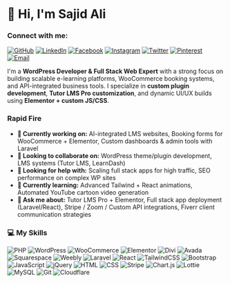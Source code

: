 

<h1>👋 Hi, I'm Sajid Ali</h1>

<h3>Connect with me:</h3>  

[![GitHub](https://img.shields.io/badge/GitHub-white?style=for-the-badge&logo=github&logoColor=000000)](https://github.com/yourusername)
[![LinkedIn](https://img.shields.io/badge/LinkedIn-0077B5?style=for-the-badge&logo=linkedin&logoColor=white)](https://linkedin.com/in/your-profile)
[![Facebook](https://img.shields.io/badge/Facebook-1877F2?style=for-the-badge&logo=facebook&logoColor=white)](https://facebook.com/your-profile)
[![Instagram](https://img.shields.io/badge/Instagram-E4405F?style=for-the-badge&logo=instagram&logoColor=white)](https://instagram.com/your-profile)
[![Twitter](https://img.shields.io/badge/Twitter-1DA1F2?style=for-the-badge&logo=twitter&logoColor=white)](https://twitter.com/your-profile)
[![Pinterest](https://img.shields.io/badge/Pinterest-BD081C?style=for-the-badge&logo=pinterest&logoColor=white)](https://pinterest.com/your-profile)
[![Email](https://img.shields.io/badge/Email-red?style=for-the-badge&logo=gmail&logoColor=white)](mailto:youremail@example.com)


I'm a **WordPress Developer & Full Stack Web Expert** with a strong focus on building scalable e-learning platforms, WooCommerce booking systems, and API-integrated business tools. I specialize in **custom plugin development**, **Tutor LMS Pro customization**, and dynamic UI/UX builds using **Elementor + custom JS/CSS**.


<h3>Rapid Fire</h3>
<ul>
  <li><strong>🔭 Currently working on:</strong> AI-integrated LMS websites, Booking forms for WooCommerce + Elementor, Custom dashboards & admin tools with Laravel</li>
  <li><strong>👯 Looking to collaborate on:</strong> WordPress theme/plugin development, LMS systems (Tutor LMS, LearnDash)</li>
  <li><strong>🤝 Looking for help with:</strong> Scaling full stack apps for high traffic, SEO performance on complex WP sites</li>
  <li><strong>🌱 Currently learning:</strong> Advanced Tailwind + React animations, Automated YouTube cartoon video generation</li>
  <li><strong>💬 Ask me about:</strong> Tutor LMS Pro + Elementor, Full stack app deployment (Laravel/React), Stripe / Zoom / Custom API integrations, Fiverr client communication strategies</li>
</ul>

<h3>💻 My Skills</h3>

![PHP](https://img.shields.io/badge/-PHP-777BB4?style=flat-square&logo=php&logoColor=white)
![WordPress](https://img.shields.io/badge/-WordPress-21759B?style=flat-square&logo=wordpress&logoColor=white)
![WooCommerce](https://img.shields.io/badge/-WooCommerce-96588A?style=flat-square&logo=woocommerce&logoColor=white)
![Elementor](https://img.shields.io/badge/-Elementor-92003B?style=flat-square&logo=elementor&logoColor=white)
![Divi](https://img.shields.io/badge/-Divi-8811C5?style=flat-square&logo=divi&logoColor=white)
![Avada](https://img.shields.io/badge/-Avada-36454F?style=flat-square&logo=avada&logoColor=white)
![Squarespace](https://img.shields.io/badge/-Squarespace-000000?style=flat-square&logo=squarespace&logoColor=white)
![Weebly](https://img.shields.io/badge/-Weebly-0058a3?style=flat-square&logo=weebly&logoColor=white)
![Laravel](https://img.shields.io/badge/-Laravel-F05340?style=flat-square&logo=laravel&logoColor=white)
![React](https://img.shields.io/badge/-React-20232A?style=flat-square&logo=react&logoColor=61DAFB)
![TailwindCSS](https://img.shields.io/badge/-TailwindCSS-38B2AC?style=flat-square&logo=tailwind-css&logoColor=white)
![Bootstrap](https://img.shields.io/badge/-Bootstrap-563D7C?style=flat-square&logo=bootstrap&logoColor=white)
![JavaScript](https://img.shields.io/badge/-JavaScript-F7DF1E?style=flat-square&logo=javascript&logoColor=black)
![jQuery](https://img.shields.io/badge/-jQuery-0769AD?style=flat-square&logo=jquery&logoColor=white)
![HTML](https://img.shields.io/badge/-HTML5-E34F26?style=flat-square&logo=html5&logoColor=white)
![CSS](https://img.shields.io/badge/-CSS3-1572B6?style=flat-square&logo=css3&logoColor=white)
![Stripe](https://img.shields.io/badge/-Stripe-008CDD?style=flat-square&logo=stripe&logoColor=white)
![Chart.js](https://img.shields.io/badge/-Chart.js-FF6384?style=flat-square&logo=chartdotjs&logoColor=white)
![Lottie](https://img.shields.io/badge/-Lottie-00B5AD?style=flat-square&logo=lottie&logoColor=white)
![MySQL](https://img.shields.io/badge/-MySQL-4479A1?style=flat-square&logo=mysql&logoColor=white)
![Git](https://img.shields.io/badge/-Git-F05032?style=flat-square&logo=git&logoColor=white)
![Cloudflare](https://img.shields.io/badge/-Cloudflare-F38020?style=flat-square&logo=cloudflare&logoColor=white)
